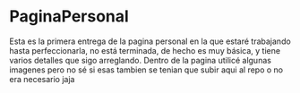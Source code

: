 # PaginaPersonal
Esta es la primera entrega de la pagina personal en la que estaré trabajando hasta perfeccionarla, no está terminada, de hecho es muy básica, y tiene varios detalles que sigo arreglando.
Dentro de la pagina utilicé algunas imagenes pero no sé si esas tambien se tenian que subir aqui al repo o no era necesario jaja